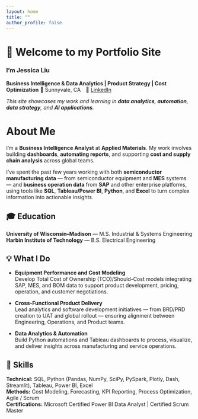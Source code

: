 ```yaml
---
layout: home
title: ""
author_profile: false
---
```


# 👋 Welcome to my Portfolio Site

### I’m **Jessica Liu**

**Business Intelligence & Data Analytics | Product Strategy | Cost Optimization** 
📍 Sunnyvale, CA 🔗 [LinkedIn](https://www.linkedin.com/in/xinyue-liu-018473a5/)

*This site showcases my work and learning in **data analytics**, **automation**, **data strategy**, and **AI applications**.*

# About Me

I’m a **Business Intelligence Analyst** at **Applied Materials**. My work involves building **dashboards**, **automating reports**, and supporting **cost and supply chain analysis** across global teams.

I’ve spent the past few years working with both **semiconductor manufacturing data** — from semiconductor equipment and **MES** systems — and **business operation data** from **SAP** and other enterprise platforms, using tools like **SQL**, **Tableau/Power BI**, **Python**, and **Excel** to turn complex information into actionable insights.


## 🎓 Education

**University of Wisconsin–Madison** — M.S. Industrial & Systems Engineering  
**Harbin Institute of Technology** — B.S. Electrical Engineering  

## 💡 What I Do
- **Equipment Performance and Cost Modeling**  
  Develop Total Cost of Ownership (TCO)/Should-Cost models integrating SAP, MES, and BOM data to support product development, pricing, operation, and customer negotiations.

- **Cross-Functional Product Delivery**  
  Lead analytics and software development initiatives — from BRD/PRD creation to UAT and global rollout — ensuring alignment between Engineering, Operations, and Product teams.

- **Data Analytics & Automation**  
  Build Python automations and Tableau dashboards to process, visualize, and deliver insights across manufacturing and service operations.

## 🧠 Skills

**Technical:** SQL, Python (Pandas, NumPy, SciPy, PySpark, Plotly, Dash, Streamlit), Tableau, Power BI, Excel  
**Methods:** Cost Modeling, Forecasting, KPI Reporting, Process Optimization, Agile / Scrum  
**Certifications:** Microsoft Certified Power BI Data Analyst | Certified Scrum Master  


